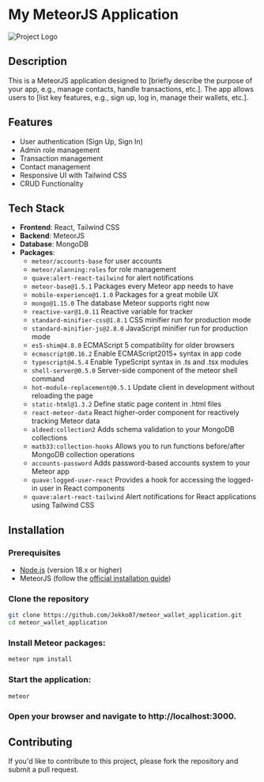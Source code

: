 # My MeteorJS Application

![Project Logo](path/to/logo.png) <!-- Replace with your project logo path -->

## Description

This is a MeteorJS application designed to [briefly describe the purpose of your app, e.g., manage contacts, handle transactions, etc.]. The app allows users to [list key features, e.g., sign up, log in, manage their wallets, etc.].

## Features

- User authentication (Sign Up, Sign In)
- Admin role management
- Transaction management
- Contact management
- Responsive UI with Tailwind CSS
- CRUD Functionality

## Tech Stack

- **Frontend**: React, Tailwind CSS
- **Backend**: MeteorJS
- **Database**: MongoDB
- **Packages**: 
  - `meteor/accounts-base` for user accounts
  - `meteor/alanning:roles` for role management
  - `quave:alert-react-tailwind` for alert notifications
  - `meteor-base@1.5.1` Packages every Meteor app needs to have
  - `mobile-experience@1.1.0` Packages for a great mobile UX
  - `mongo@1.15.0` The database Meteor supports right now
  - `reactive-var@1.0.11` Reactive variable for tracker
  - `standard-minifier-css@1.8.1` CSS minifier run for production mode
  - `standard-minifier-js@2.8.0` JavaScript minifier run for production mode
  - `es5-shim@4.8.0` ECMAScript 5 compatibility for older browsers
  - `ecmascript@0.16.2` Enable ECMAScript2015+ syntax in app code
  - `typescript@4.5.4` Enable TypeScript syntax in .ts and .tsx modules
  - `shell-server@0.5.0` Server-side component of the meteor shell command
  - `hot-module-replacement@0.5.1` Update client in development without reloading the page
  - `static-html@1.3.2` Define static page content in .html files
  - `react-meteor-data` React higher-order component for reactively tracking Meteor data
  - `aldeed:collection2` Adds schema validation to your MongoDB collections
  - `matb33:collection-hooks` Allows you to run functions before/after MongoDB collection operations
  - `accounts-password` Adds password-based accounts system to your Meteor app
  - `quave:logged-user-react` Provides a hook for accessing the logged-in user in React components
  - `quave:alert-react-tailwind` Alert notifications for React applications using Tailwind CSS


## Installation

### Prerequisites

- [Node.js](https://nodejs.org/en/) (version 18.x or higher)
- MeteorJS (follow the [official installation guide](https://www.meteor.com/install))

### Clone the repository

```bash
git clone https://github.com/Jekko07/meteor_wallet_application.git
cd meteor_wallet_application
```
### Install Meteor packages:
```bash
meteor npm install
```
### Start the application:
```bash
meteor
```
### Open your browser and navigate to http://localhost:3000.

## Contributing
If you'd like to contribute to this project, please fork the repository and submit a pull request.